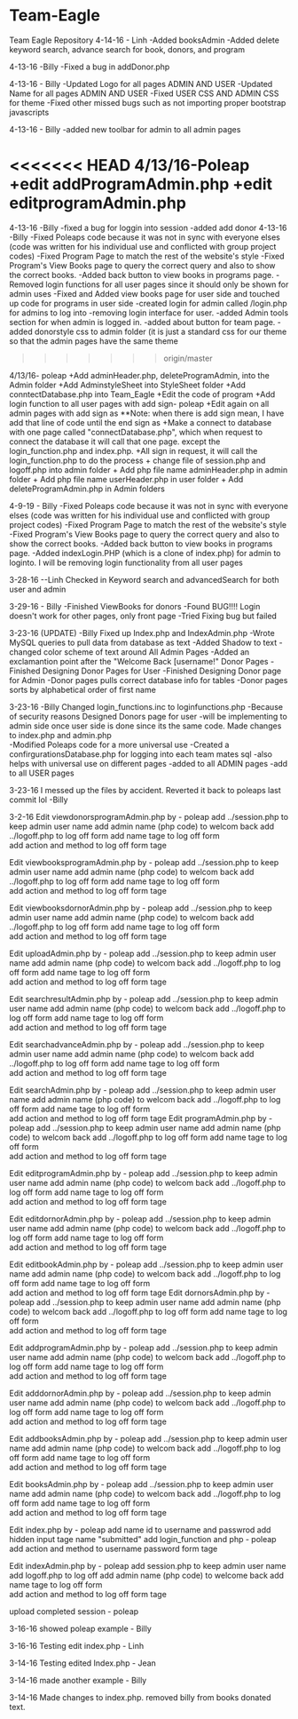 # Team-Eagle
Team Eagle Repository
4-14-16 - Linh
-Added booksAdmin
-Added delete keyword search, advance search for book, donors, and program

4-13-16 -Billy
-Fixed a bug in addDonor.php

4-13-16 - Billy
-Updated Logo for all pages ADMIN AND USER
-Updated Name for all pages ADMIN AND USER
-Fixed USER CSS AND ADMIN CSS for theme
-Fixed other missed bugs such as not importing proper bootstrap javascripts

4-13-16 - Billy
-added new toolbar for admin to all admin pages

<<<<<<< HEAD
4/13/16-Poleap
	+edit addProgramAdmin.php
	+edit editprogramAdmin.php
=======
4-13-16 -Billy
-fixed a bug for loggin into session
-added add donor
4-13-16 -Billy
-Fixed Poleaps code because it was not in sync with everyone elses (code was written for his individual use and conflicted with group project codes)
-Fixed Program Page to match the rest of the website's style
-Fixed Program's View Books page to query the correct query and also to show the correct books.
-Added back button to view books in programs page.
-Removed login functions for all user pages since it should only be shown for admin uses
-Fixed and Added view books page for user side and touched up code for programs in user side
-created login for admin called /login.php for admins to log into
-removing login interface for user.
-added Admin tools section for when admin is logged in.
-added about button for team page.
-added donorstyle css to admin folder (it is just a standard css for our theme so that the admin pages have the same theme
>>>>>>> origin/master

4/13/16- poleap
	+Add adminHeader.php, deleteProgramAdmin, into the Admin folder
	+Add AdminstyleSheet into StyleSheet folder
	+Add conntectDatabase.php into Team_Eagle
	+Edit the code of program
	+Add login function to all user pages with add sign- poleap
	+Edit again on all admin pages with add sign as <!--**Add below -->
**Note: when there is add sign mean, I have add that line of code until the end sign as <!--**Done add above -->
	+Make a connect to database with one page called "connectDatabase.php", which when request to connect the database
		it will call that one page. except the login_function.php and index.php.
	+All sign in request, it will call the login_function.php to do the process
	+ change file of session.php and logoff.php into admin folder
	+ Add php file name adminHeader.php in admin folder
	+ Add php file name userHeader.php in user folder
	+ Add deleteProgramAdmin.php in Admin folders


4-9-19 - Billy
-Fixed Poleaps code because it was not in sync with everyone elses (code was written for his individual use and conflicted with group project codes)
-Fixed Program Page to match the rest of the website's style
-Fixed Program's View Books page to query the correct query and also to show the correct books.
-Added back button to view books in programs page.
-Added indexLogin.PHP (which is a clone of index.php) for admin to loginto. I will be removing login functionality from all user pages

3-28-16 --Linh
Checked in Keyword search and advancedSearch for both user and admin

3-29-16 - Billy
-Finished ViewBooks for donors
-Found BUG!!!! Login doesn't work for other pages, only front page
-Tried Fixing bug but failed

3-23-16 (UPDATE) -Billy
Fixed up Index.php and IndexAdmin.php
-Wrote MySQL queries to pull data from database as text
-Added Shadow to text
-changed color scheme of text around
All Admin Pages
-Added an exclamantion point after the "Welcome Back [username!"
Donor Pages
-Finished Designing Donor Pages for User
-Finished Designing Donor page for Admin
-Donor pages pulls correct database info for tables
-Donor pages sorts by alphabetical order of first name

3-23-16 -Billy
Changed login_functions.inc to loginfunctions.php
-Because of security reasons 
Designed Donors page for user 
-will be implementing to admin side once user side is done since its the same code. 
Made changes to index.php and admin.php  
-Modified Poleaps code for a more universal use 
-Created a confirgurationsDatabase.php for logging into each team mates sql 
-also helps with universal use on different pages
-added to all ADMIN pages
-add to all USER pages

3-23-16
I messed up the files by accident. Reverted it back to poleaps last commit lol -Billy

3-2-16
Edit viewdonorsprogramAdmin.php by - poleap 
	add ../session.php to keep admin user name
	add admin name (php code) to welcom back
	add ../logoff.php to log off form
	add name tage to log off form	
	add action and method to log off form tage


Edit viewbooksprogramAdmin.php by - poleap 
	add ../session.php to keep admin user name
	add admin name (php code) to welcom back
	add ../logoff.php to log off form
	add name tage to log off form	
	add action and method to log off form tage


Edit viewbooksdornorAdmin.php by - poleap 
	add ../session.php to keep admin user name
	add admin name (php code) to welcom back
	add ../logoff.php to log off form
	add name tage to log off form	
	add action and method to log off form tage

Edit uploadAdmin.php by - poleap 
	add ../session.php to keep admin user name
	add admin name (php code) to welcom back
	add ../logoff.php to log off form
	add name tage to log off form	
	add action and method to log off form tage

Edit searchresultAdmin.php by - poleap 
	add ../session.php to keep admin user name
	add admin name (php code) to welcom back
	add ../logoff.php to log off form
	add name tage to log off form	
	add action and method to log off form tage

Edit searchadvanceAdmin.php by - poleap 
	add ../session.php to keep admin user name
	add admin name (php code) to welcom back
	add ../logoff.php to log off form
	add name tage to log off form	
	add action and method to log off form tage

Edit searchAdmin.php by - poleap 
	add ../session.php to keep admin user name
	add admin name (php code) to welcom back
	add ../logoff.php to log off form
	add name tage to log off form	
	add action and method to log off form tage
Edit programAdmin.php by - poleap 
	add ../session.php to keep admin user name
	add admin name (php code) to welcom back
	add ../logoff.php to log off form
	add name tage to log off form	
	add action and method to log off form tage

Edit editprogramAdmin.php by - poleap 
	add ../session.php to keep admin user name
	add admin name (php code) to welcom back
	add ../logoff.php to log off form
	add name tage to log off form	
	add action and method to log off form tage

Edit editdornorAdmin.php by - poleap 
	add ../session.php to keep admin user name
	add admin name (php code) to welcom back
	add ../logoff.php to log off form
	add name tage to log off form	
	add action and method to log off form tage

Edit editbookAdmin.php by - poleap 
	add ../session.php to keep admin user name
	add admin name (php code) to welcom back
	add ../logoff.php to log off form
	add name tage to log off form	
	add action and method to log off form tage
Edit dornorsAdmin.php by - poleap 
	add ../session.php to keep admin user name
	add admin name (php code) to welcom back
	add ../logoff.php to log off form
	add name tage to log off form	
	add action and method to log off form tage

Edit addprogramAdmin.php by - poleap 
	add ../session.php to keep admin user name
	add admin name (php code) to welcom back
	add ../logoff.php to log off form
	add name tage to log off form	
	add action and method to log off form tage

Edit adddornorAdmin.php by - poleap 
	add ../session.php to keep admin user name
	add admin name (php code) to welcom back
	add ../logoff.php to log off form
	add name tage to log off form	
	add action and method to log off form tage

Edit addbooksAdmin.php by - poleap 
	add ../session.php to keep admin user name
	add admin name (php code) to welcom back
	add ../logoff.php to log off form
	add name tage to log off form	
	add action and method to log off form tage

Edit booksAdmin.php by - poleap 
	add ../session.php to keep admin user name
	add admin name (php code) to welcom back
 	add ../logoff.php to log off form
	add name tage to log off form	
	add action and method to log off form tage

Edit index.php by - poleap
	add name id to username and passwrod
	add hidden input tage name "submitted"
	add login_function and php - poleap
	add action and method to username password form tage

Edit indexAdmin.php by - poleap
	add session.php to keep admin user name
	add logoff.php to log off 
	add admin name (php code) to welcome back
	add name tage to log off form	
	add action and method to log off form tage 

upload completed session - poleap

3-16-16
showed poleap example - Billy

3-16-16
Testing edit index.php - Linh

3-14-16
Testing edited Index.php - Jean 

3-14-16
made another example - Billy

3-14-16
Made changes to index.php. removed billy from books donated text.


